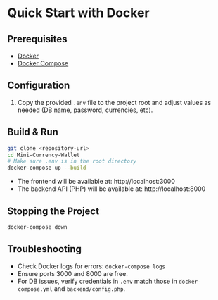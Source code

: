 # Quick Start with Docker

## Prerequisites

- [Docker](https://www.docker.com/get-started)
- [Docker Compose](https://docs.docker.com/compose/)

## Configuration

1. Copy the provided `.env` file to the project root and adjust values as needed (DB name, password, currencies, etc).

## Build & Run

```bash
git clone <repository-url>
cd Mini-Currency-Wallet
# Make sure .env is in the root directory
docker-compose up --build
```

- The frontend will be available at: http://localhost:3000
- The backend API (PHP) will be available at: http://localhost:8000

## Stopping the Project

```bash
docker-compose down
```

## Troubleshooting

- Check Docker logs for errors: `docker-compose logs`
- Ensure ports 3000 and 8000 are free.
- For DB issues, verify credentials in `.env` match those in `docker-compose.yml` and `backend/config.php`.
